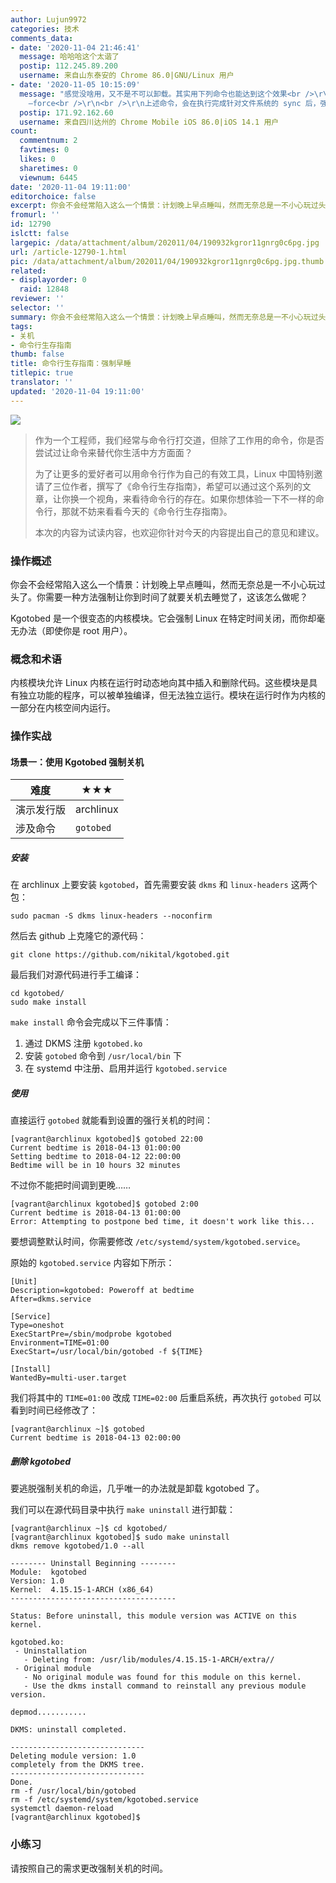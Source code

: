 ```yaml
---
author: Lujun9972
categories: 技术
comments_data:
- date: '2020-11-04 21:46:41'
  message: 哈哈哈这个太谐了
  postip: 112.245.89.200
  username: 来自山东泰安的 Chrome 86.0|GNU/Linux 用户
- date: '2020-11-05 10:15:09'
  message: "感觉没啥用，又不是不可以卸载。其实用下列命令也能达到这个效果<br />\r\n<br />\r\nsystemctl poweroff —force
    —force<br />\r\n<br />\r\n上述命令，会在执行完成针对文件系统的 sync 后，强制关机。既不会向进程发 TERM 信号，使其能保存数据，也不会等待服务结束运行。"
  postip: 171.92.162.60
  username: 来自四川达州的 Chrome Mobile iOS 86.0|iOS 14.1 用户
count:
  commentnum: 2
  favtimes: 0
  likes: 0
  sharetimes: 0
  viewnum: 6445
date: '2020-11-04 19:11:00'
editorchoice: false
excerpt: 你会不会经常陷入这么一个情景：计划晚上早点睡叫，然而无奈总是一不小心玩过头了。
fromurl: ''
id: 12790
islctt: false
largepic: /data/attachment/album/202011/04/190932kgror11gnrg0c6pg.jpg
url: /article-12790-1.html
pic: /data/attachment/album/202011/04/190932kgror11gnrg0c6pg.jpg.thumb.jpg
related:
- displayorder: 0
  raid: 12848
reviewer: ''
selector: ''
summary: 你会不会经常陷入这么一个情景：计划晚上早点睡叫，然而无奈总是一不小心玩过头了。
tags:
- 关机
- 命令行生存指南
thumb: false
title: 命令行生存指南：强制早睡
titlepic: true
translator: ''
updated: '2020-11-04 19:11:00'
---
```


![](/data/attachment/album/202011/04/190932kgror11gnrg0c6pg.jpg)



> 
> 作为一个工程师，我们经常与命令行打交道，但除了工作用的命令，你是否尝试过让命令来替代你生活中方方面面？
> 
> 
> 为了让更多的爱好者可以用命令行作为自己的有效工具，Linux 中国特别邀请了三位作者，撰写了《命令行生存指南》，希望可以通过这个系列的文章，让你换一个视角，来看待命令行的存在。如果你想体验一下不一样的命令行，那就不妨来看看今天的《命令行生存指南》。
> 
> 
> 本次的内容为试读内容，也欢迎你针对今天的内容提出自己的意见和建议。
> 
> 
> 


### 操作概述


你会不会经常陷入这么一个情景：计划晚上早点睡叫，然而无奈总是一不小心玩过头了。你需要一种方法强制让你到时间了就要关机去睡觉了，这该怎么做呢？


Kgotobed 是一个很变态的内核模块。它会强制 Linux 在特定时间关闭，而你却毫无办法（即使你是 root 用户）。


### 概念和术语


内核模块允许 Linux 内核在运行时动态地向其中插入和删除代码。这些模块是具有独立功能的程序，可以被单独编译，但无法独立运行。模块在运行时作为内核的一部分在内核空间内运行。


### 操作实战


#### 场景一：使用 Kgotobed 强制关机




| 难度 | ★★★ |
| --- | --- |
| 演示发行版 | archlinux |
| 涉及命令 | `gotobed` |


##### 安装


在 archlinux 上要安装 `kgotobed`，首先需要安装 `dkms` 和 `linux-headers` 这两个包：



```
sudo pacman -S dkms linux-headers --noconfirm

```

然后去 github 上克隆它的源代码：



```
git clone https://github.com/nikital/kgotobed.git

```

最后我们对源代码进行手工编译： 



```
cd kgotobed/
sudo make install

```

`make install` 命令会完成以下三件事情：


1. 通过 DKMS 注册 `kgotobed.ko`
2. 安装 `gotobed` 命令到 `/usr/local/bin` 下
3. 在 systemd 中注册、启用并运行 `kgotobed.service`


##### 使用


直接运行 `gotobed` 就能看到设置的强行关机的时间：



```
[vagrant@archlinux kgotobed]$ gotobed 22:00
Current bedtime is 2018-04-13 01:00:00
Setting bedtime to 2018-04-12 22:00:00
Bedtime will be in 10 hours 32 minutes

```

不过你不能把时间调到更晚…… 



```
[vagrant@archlinux kgotobed]$ gotobed 2:00
Current bedtime is 2018-04-13 01:00:00
Error: Attempting to postpone bed time, it doesn't work like this...

```

要想调整默认时间，你需要修改 `/etc/systemd/system/kgotobed.service`。


原始的 `kgotobed.service` 内容如下所示：



```
[Unit]
Description=kgotobed: Poweroff at bedtime
After=dkms.service

[Service]
Type=oneshot
ExecStartPre=/sbin/modprobe kgotobed
Environment=TIME=01:00
ExecStart=/usr/local/bin/gotobed -f ${TIME}

[Install]
WantedBy=multi-user.target

```

我们将其中的 `TIME=01:00` 改成 `TIME=02:00` 后重启系统，再次执行 `gotobed` 可以看到时间已经修改了：



```
[vagrant@archlinux ~]$ gotobed 
Current bedtime is 2018-04-13 02:00:00
```

##### 删除 kgotobed


要逃脱强制关机的命运，几乎唯一的办法就是卸载 kgotobed 了。


我们可以在源代码目录中执行 `make uninstall` 进行卸载：



```
[vagrant@archlinux ~]$ cd kgotobed/
[vagrant@archlinux kgotobed]$ sudo make uninstall
dkms remove kgotobed/1.0 --all

-------- Uninstall Beginning --------
Module:  kgotobed
Version: 1.0
Kernel:  4.15.15-1-ARCH (x86_64)
-------------------------------------

Status: Before uninstall, this module version was ACTIVE on this kernel.

kgotobed.ko:
 - Uninstallation
   - Deleting from: /usr/lib/modules/4.15.15-1-ARCH/extra//
 - Original module
   - No original module was found for this module on this kernel.
   - Use the dkms install command to reinstall any previous module version.

depmod...........

DKMS: uninstall completed.

------------------------------
Deleting module version: 1.0
completely from the DKMS tree.
------------------------------
Done.
rm -f /usr/local/bin/gotobed
rm -f /etc/systemd/system/kgotobed.service
systemctl daemon-reload
[vagrant@archlinux kgotobed]$ 

```

### 小练习


请按照自己的需求更改强制关机的时间。